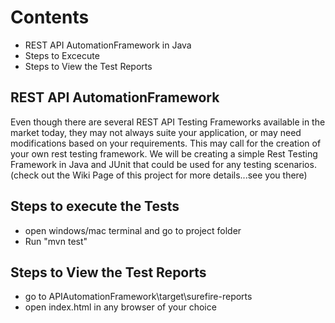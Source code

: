# Contents
- REST API AutomationFramework in Java
- Steps to Excecute
- Steps to View the Test Reports
## REST API AutomationFramework
Even though there are several REST API Testing Frameworks available in the market today, they may not always suite your application, or may need modifications based on your requirements. This may call for the creation of your own rest testing framework.
We will be creating a simple Rest Testing Framework in Java and JUnit that could be used for any testing scenarios.
(check out the Wiki Page of this project for more details...see you there)

## Steps to execute the Tests
- open windows/mac terminal and go to project folder
- Run "mvn test"

## Steps to View the Test Reports

- go to APIAutomationFramework\target\surefire-reports
- open index.html in any browser of your choice

